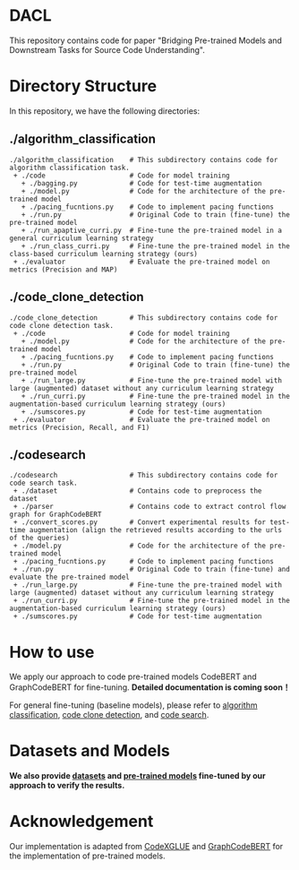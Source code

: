# DACL

This repository contains code for paper "Bridging Pre-trained Models and Downstream Tasks for Source Code Understanding".
# Directory Structure
In this repository, we have the following directories:

## ./algorithm_classification


```
./algorithm_classification    # This subdirectory contains code for algorithm classification task.
 + ./code                     # Code for model training
   + ./bagging.py             # Code for test-time augmentation
   + ./model.py               # Code for the architecture of the pre-trained model
   + ./pacing_fucntions.py    # Code to implement pacing functions
   + ./run.py                 # Original Code to train (fine-tune) the pre-trained model
   + ./run_apaptive_curri.py  # Fine-tune the pre-trained model in a general curriculum learning strategy
   + ./run_class_curri.py     # Fine-tune the pre-trained model in the class-based curriculum learning strategy (ours)
 + ./evaluator                # Evaluate the pre-trained model on metrics (Precision and MAP)
```

## ./code_clone_detection


```
./code_clone_detection        # This subdirectory contains code for code clone detection task.
 + ./code                     # Code for model training
   + ./model.py               # Code for the architecture of the pre-trained model
   + ./pacing_fucntions.py    # Code to implement pacing functions
   + ./run.py                 # Original Code to train (fine-tune) the pre-trained model
   + ./run_large.py           # Fine-tune the pre-trained model with large (augmented) dataset without any curriculum learning strategy
   + ./run_curri.py           # Fine-tune the pre-trained model in the augmentation-based curriculum learning strategy (ours)
   + ./sumscores.py           # Code for test-time augmentation
 + ./evaluator                # Evaluate the pre-trained model on metrics (Precision, Recall, and F1)
```

## ./codesearch


```
./codesearch                  # This subdirectory contains code for code search task.
 + ./dataset                  # Contains code to preprocess the dataset
 + ./parser                   # Contains code to extract control flow graph for GraphCodeBERT
 + ./convert_scores.py        # Convert experimental results for test-time augmentation (align the retrieved results according to the urls of the queries)
 + ./model.py                 # Code for the architecture of the pre-trained model
 + ./pacing_fucntions.py      # Code to implement pacing functions
 + ./run.py                   # Original Code to train (fine-tune) and evaluate the pre-trained model
 + ./run_large.py             # Fine-tune the pre-trained model with large (augmented) dataset without any curriculum learning strategy
 + ./run_curri.py             # Fine-tune the pre-trained model in the augmentation-based curriculum learning strategy (ours)
 + ./sumscores.py             # Code for test-time augmentation
```

# How to use
We apply our approach to code pre-trained models CodeBERT and GraphCodeBERT for fine-tuning. **Detailed documentation is coming soon！**


For general fine-tuning (baseline models), please refer to [algorithm classification](https://github.com/microsoft/CodeXGLUE/tree/main/Code-Code/Clone-detection-POJ-104), [code clone detection](https://github.com/microsoft/CodeXGLUE/tree/main/Code-Code/Clone-detection-BigCloneBench), and [code search](https://github.com/microsoft/CodeBERT/tree/master/GraphCodeBERT/codesearch).

# Datasets and Models 
**We also provide [datasets](https://zenodo.org/record/5376257#.YTC3oI4zZsY) and [pre-trained models](https://zenodo.org/record/5414294#.YTIb64gzY2w) fine-tuned by our approach to verify the results.**

# Acknowledgement
Our implementation is adapted from [CodeXGLUE](https://github.com/microsoft/CodeXGLUE) and [GraphCodeBERT](https://github.com/microsoft/CodeBERT/tree/master/GraphCodeBERT/codesearch) for the implementation of pre-trained models.
